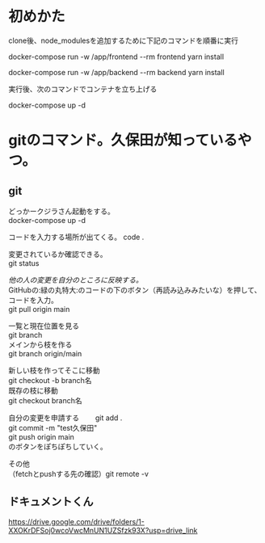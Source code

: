 # 初めかた

clone後、node_modulesを追加するために下記のコマンドを順番に実行

docker-compose run -w /app/frontend --rm frontend yarn install

docker-compose run -w /app/backend --rm backend yarn install

実行後、次のコマンドでコンテナを立ち上げる

docker-compose up -d

# gitのコマンド。久保田が知っているやつ。  
## git

どっかークジラさん起動をする。  
docker-compose up -d    

コードを入力する場所が出てくる。
code .     

変更されているか確認できる。  
git status  

*他の人の変更を自分のところに反映する。*  
GitHubの:緑の丸特大:のコードの下のボタン（再読み込みみたいな）を押して、コードを入力。  
git pull origin main    

一覧と現在位置を見る  
git branch  
メインから枝を作る  
git branch origin/main  

新しい枝を作ってそこに移動  
git checkout -b branch名  
既存の枝に移動  
git checkout branch名  

自分の変更を申請する　　
git add .  
git commit -m "test久保田"  
git push origin main  
のボタンをぽちぽちしていく。  


その他  
（fetchとpushする先の確認）git remote -v  

## ドキュメントくん
https://drive.google.com/drive/folders/1-XXOKrDFSoj0wcoVwcMnUN1UZSfzk93X?usp=drive_link
